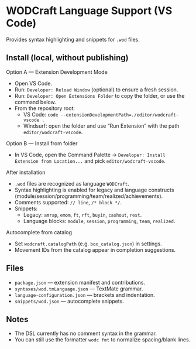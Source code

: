 # WODCraft Language Support (VS Code)

Provides syntax highlighting and snippets for `.wod` files.

## Install (local, without publishing)

Option A — Extension Development Mode
- Open VS Code.
- Run: `Developer: Reload Window` (optional) to ensure a fresh session.
- Run: `Developer: Open Extensions Folder` to copy the folder, or use the command below.
- From the repository root:
  - VS Code: `code --extensionDevelopmentPath=./editor/wodcraft-vscode .`
  - Windsurf: open the folder and use “Run Extension” with the path `editor/wodcraft-vscode`.

Option B — Install from folder
- In VS Code, open the Command Palette → `Developer: Install Extension from Location...` and pick `editor/wodcraft-vscode`.

After installation
- `.wod` files are recognized as language `WODCraft`.
- Syntax highlighting is enabled for legacy and language constructs (module/session/programming/team/realized/achievements).
- Comments supported: `// line`, `/* block */`.
- Snippets:
  - Legacy: `amrap`, `emom`, `ft`, `rft`, `buyin`, `cashout`, `rest`.
  - Language blocks: `module`, `session`, `programming`, `team`, `realized`.

Autocomplete from catalog
- Set `wodcraft.catalogPath` (e.g. `box_catalog.json`) in settings.
- Movement IDs from the catalog appear in completion suggestions.

## Files
- `package.json` — extension manifest and contributions.
- `syntaxes/wod.tmLanguage.json` — TextMate grammar.
- `language-configuration.json` — brackets and indentation.
- `snippets/wod.json` — autocomplete snippets.

## Notes
- The DSL currently has no comment syntax in the grammar.
- You can still use the formatter `wodc fmt` to normalize spacing/blank lines.
